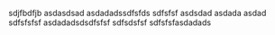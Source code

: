 sdjfbdfjb
asdasdsad
asdadadssdfsfds
sdfsfsf
asdsdad
asdada
asdad
sdfsfsfsf
asdadadsdsdfsfsf
sdfsdsfsf
sdfsfsfasdadads
